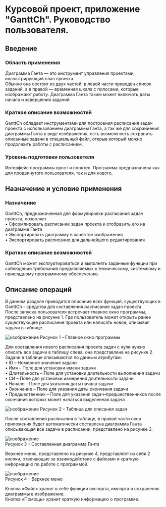 # Курсовой проект, приложение "GanttCh". Руководство пользователя.
## Введение
### Область применения
Диаграмма Ганта — это инструмент управления проектами, иллюстрирующий план проекта.  
Обычно она состоит из двух частей: в левой части приведен список заданий, а в правой — временная шкала с полосами, которые изображают работу. Диаграмма Ганта также может включать даты начала и завершения заданий.  
### Краткое описание возможностей  
GanttCh обладает инструментами для построения расписания задач проекта с использованием диаграммы Ганта, а так же для 
сохраниения диаграммы Ганта в виде изображения, есть возможность сохранить описанные задачи в специальный файл, открыв который можно продолжить работы с расписанием.  
### Уровень подготовки пользователя  
Интерфейс программы прост и понятен. Программа предназначена как для продвинутого пользователя, так и для нового.    
## Назначение и условие применения  
### Назначение  
GanttCh, предназначенная для формулировки расписания задач проекта, позволяет  
• Сформлировать расписание задач проекта и отобразить его на диаграмме Ганта  
• Экспортировать диаграмму в качестве изображения  
• Экспортировать расписание для дальнейшего редактирования  
### Краткое описание возможностей  
GanttCh может эксплуатироваться и выполнять заданные функции при соблюдении требований предъявляемых к техническому, системному и прикладному программному обеспечению.  
## Описание операций  
В данном разделе приводится описание всех функций, существующих в GanttCh - средства для составления расписания задач проекта.  
После запуска пользователя встречает главное окно программы, представлено на рисунке 1. Где пользователь может открыть ранее существующее расписание проекта или написать новое, описывая задачи в таблице.
  
![изображение](https://user-images.githubusercontent.com/59525510/194697587-7732b6d6-617d-4d32-bca4-35186231e64b.png)
Рисунок 1 – Главное окно программы  
  
Для составления нового расписания проекта задач с нуля нужно описать все задачи в таблицу слева, она представлена на рисунке 2. Задачи в таблице описываются по данным атрибутам:  
•	ID – Номерное значение задачи  
•	Имя – Поле для установки имени задачи  
•	Длительность – Поле для установки длительности выполнения задачи  
•	СИ – Поле для установки измерения длительности задачи  
•	Начало – Поле для указания даты начала задачи  
•	Окончание – Поле для указания даты окончания задачи  
•	Предшественник – Поле для указания задач–предшественников после окончания которых может начаться выделенная задача  
  
![изображение](https://user-images.githubusercontent.com/59525510/194698110-22d6d118-f6b1-46e6-a5c4-0244e627bc03.png)
Рисунок 2 – Таблица для описания задач  
  
После составления расписания в таблице, в правой части окна приложения будет автоматически составлена диаграмма Ганта описывающая все задачи в расписании, представлено на рисунке 3.  
  
![изображение](https://user-images.githubusercontent.com/59525510/194698296-4c3bda7b-433b-4930-abbe-dd50398e87fe.png)  
Рисунок 3 – Составленная диаграмма Ганта  
  
Верхнее меню, представлено на рисунке 4, представляет из себя 2 кнопки, отвечающие за взаимодействие с файлами и краткую информацию по работе с программой.  
  
![изображение](https://user-images.githubusercontent.com/59525510/194698570-4e04047e-caf2-480f-95b7-09e446574fe6.png)  
Рисунок 4 – Верхнее меню  
  
Кнопка «Файл» хранит в себе функции экспорта, импорта и сохранения диаграммы в изображение.  
Кнопка «Помощь» хранит краткую информацию о программе.
